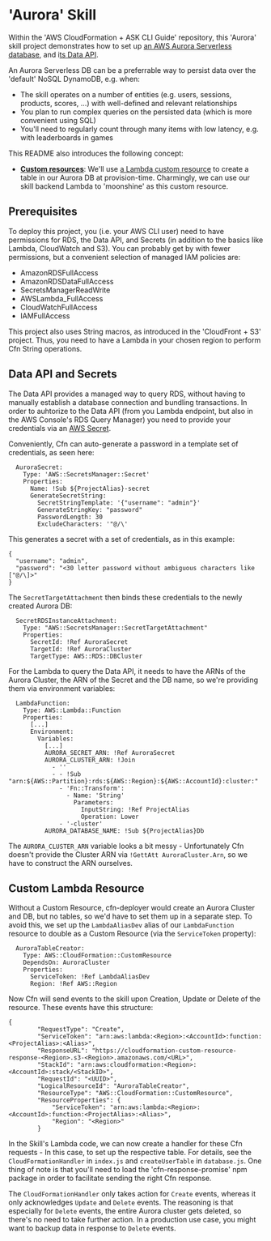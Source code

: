 
# 'Aurora' Skill

Within the 'AWS CloudFormation + ASK CLI Guide' repository, this 'Aurora' skill project demonstrates how to set up [an AWS Aurora Serverless database](https://aws.amazon.com/rds/aurora/serverless/), and i[ts Data API](https://docs.aws.amazon.com/AmazonRDS/latest/AuroraUserGuide/data-api.html).

An Aurora Serverless DB can be a preferrable way to persist data over the 'default' NoSQL DynamoDB, e.g. when:
- The skill operates on a number of entities (e.g. users, sessions, products, scores, ...) with well-defined and relevant relationships
- You plan to run complex queries on the persisted data (which is more convenient using SQL)
- You'll need to regularly count through many items with low latency, e.g. with leaderboards in games

This README also introduces the following concept:
- [**Custom resources**](https://docs.aws.amazon.com/AWSCloudFormation/latest/UserGuide/template-custom-resources.html): We'll use [a Lambda custom resource](https://docs.aws.amazon.com/AWSCloudFormation/latest/UserGuide/template-custom-resources-lambda.html) to create a table in our Aurora DB at provision-time. Charmingly, we can use our skill backend Lambda to 'moonshine' as this custom resource.


## Prerequisites

To deploy this project, you (i.e. your AWS CLI user) need to have permissions for RDS, the Data API, and Secrets (in addition to the basics like Lambda, CloudWatch and S3). You can probably get by with fewer permissions, but a convenient selection of managed IAM policies are:
- AmazonRDSFullAccess
- AmazonRDSDataFullAccess
- SecretsManagerReadWrite
- AWSLambda_FullAccess
- CloudWatchFullAccess
- IAMFullAccess

This project also uses String macros, as introduced in the 'CloudFront + S3' project. Thus, you need to have a Lambda in your chosen region to perform Cfn String operations.


## Data API and Secrets

The Data API provides a managed way to query RDS, without having to manually establish a database connection and bundling transactions. In order to auhtorize to the Data API (from you Lambda endpoint, but also in the AWS Console's RDS Query Manager) you need to provide your credentials via an [AWS Secret](https://aws.amazon.com/secrets-manager/).

Conveniently, Cfn can auto-generate a password in a template set of credentials, as seen here:

```
  AuroraSecret:
    Type: 'AWS::SecretsManager::Secret'
    Properties:
      Name: !Sub ${ProjectAlias}-secret
      GenerateSecretString:
        SecretStringTemplate: '{"username": "admin"}'
        GenerateStringKey: "password"
        PasswordLength: 30
        ExcludeCharacters: '"@/\'
```

This generates a secret with a set of credentials, as in this example:
```
{
  "username": "admin",
  "password": "<30 letter password without ambiguous characters like ["@/\]>"
}
```

The `SecretTargetAttachment` then binds these credentials to the newly created Aurora DB:
```
  SecretRDSInstanceAttachment:
    Type: "AWS::SecretsManager::SecretTargetAttachment"
    Properties:
      SecretId: !Ref AuroraSecret
      TargetId: !Ref AuroraCluster
      TargetType: AWS::RDS::DBCluster
```

For the Lambda to query the Data API, it needs to have the ARNs of the Aurora Cluster, the ARN of the Secret and the DB name, so we're providing them via environment variables:

```
  LambdaFunction:
    Type: AWS::Lambda::Function
    Properties:
      [...]
      Environment: 
        Variables: 
          [...]
          AURORA_SECRET_ARN: !Ref AuroraSecret
          AURORA_CLUSTER_ARN: !Join
            - ''
            - - !Sub "arn:${AWS::Partition}:rds:${AWS::Region}:${AWS::AccountId}:cluster:"
              - 'Fn::Transform':
                - Name: 'String'
                  Parameters:
                    InputString: !Ref ProjectAlias
                    Operation: Lower
              - '-cluster'
          AURORA_DATABASE_NAME: !Sub ${ProjectAlias}Db
```
The `AURORA_CLUSTER_ARN` variable looks a bit messy - Unfortunately Cfn doesn't provide the Cluster ARN via `!GettAtt AuroraCluster.Arn`, so we have to construct the ARN ourselves.


## Custom Lambda Resource

Without a Custom Resource, cfn-deployer would create an Aurora Cluster and DB, but no tables, so we'd have to set them up in a separate step. To avoid this, we set up the `LambdaAliasDev` alias of our `LambdaFunction` resource to double as a Custom Resource (via the `ServiceToken` property):
```
  AuroraTableCreator:
    Type: AWS::CloudFormation::CustomResource
    DependsOn: AuroraCluster
    Properties:
      ServiceToken: !Ref LambdaAliasDev
      Region: !Ref AWS::Region
```

Now Cfn will send events to the skill upon Creation, Update or Delete of the resource. These events have this structure:
```
{
        "RequestType": "Create",
        "ServiceToken": "arn:aws:lambda:<Region>:<AccountId>:function:<ProjectAlias>:<Alias>",
        "ResponseURL": "https://cloudformation-custom-resource-response-<Region>.s3-<Region>.amazonaws.com/<URL>",
        "StackId": "arn:aws:cloudformation:<Region>:<AccountId>:stack/<StackID>",
        "RequestId": "<UUID>",
        "LogicalResourceId": "AuroraTableCreator",
        "ResourceType": "AWS::CloudFormation::CustomResource",
        "ResourceProperties": {
            "ServiceToken": "arn:aws:lambda:<Region>:<AccountId>:function:<ProjectAlias>:<Alias>",
            "Region": "<Region>"
        }
```

In the Skill's Lambda code, we can now create a handler for these Cfn requests - In this case, to set up the respective table. For details, see the `CloudFormationHandler` in `index.js` and `createUserTable` in `database.js`. One thing of note is that you'll need to load the 'cfn-response-promise' npm package in order to facilitate sending the right Cfn response.

The `CloudFormationHandler` only takes action for `Create` events, whereas it only acknowledges `Update` and `Delete` events. The reasoning is that especially for `Delete` events, the entire Aurora cluster gets deleted, so there's no need to take further action.
In a production use case, you might want to backup data in response to `Delete` events.